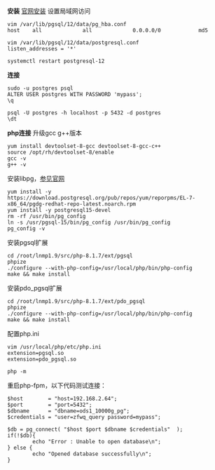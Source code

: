 **安装**
[官网安装](https://www.postgresql.org/download/linux/redhat/)
设置局域网访问
```
vim /var/lib/pgsql/12/data/pg_hba.conf
host    all             all             0.0.0.0/0            md5

vim /var/lib/pgsql/12/data/postgresql.conf
listen_addresses = '*'

systemctl restart postgresql-12
```
**连接**
```
sudo -u postgres psql
ALTER USER postgres WITH PASSWORD 'mypass';
\q

psql -U postgres -h localhost -p 5432 -d postgres
\dt
```

**php连接**
升级gcc g++版本
```
yum install devtoolset-8-gcc devtoolset-8-gcc-c++
source /opt/rh/devtoolset-8/enable
gcc -v
g++ -v
```
安装libpg，[参见官网](https://www.postgresql.org/download/linux/redhat/)
```
yum install -y https://download.postgresql.org/pub/repos/yum/reporpms/EL-7-x86_64/pgdg-redhat-repo-latest.noarch.rpm
yum install -y postgresql15-devel
rm -rf /usr/bin/pg_config
ln -s /usr/pgsql-15/bin/pg_config /usr/bin/pg_config
pg_config -v
```
安装pgsql扩展
```
cd /root/lnmp1.9/src/php-8.1.7/ext/pgsql
phpize
./configure --with-php-config=/usr/local/php/bin/php-config
make && make install
```
安装pdo_pgsql扩展
```
cd /root/lnmp1.9/src/php-8.1.7/ext/pdo_pgsql
phpize
./configure --with-php-config=/usr/local/php/bin/php-config
make && make install
```
配置php.ini
```
vim /usr/local/php/etc/php.ini
extension=pgsql.so
extension=pdo_pgsql.so

php -m
```
重启php-fpm，以下代码测试连接：
```
$host        = "host=192.168.2.64";
$port        = "port=5432";
$dbname      = "dbname=ods1_10000g_pg";
$credentials = "user=zfwq_query password=mypass";

$db = pg_connect( "$host $port $dbname $credentials"  );
if(!$db){
		echo "Error : Unable to open database\n";
} else {
		echo "Opened database successfully\n";
}
```